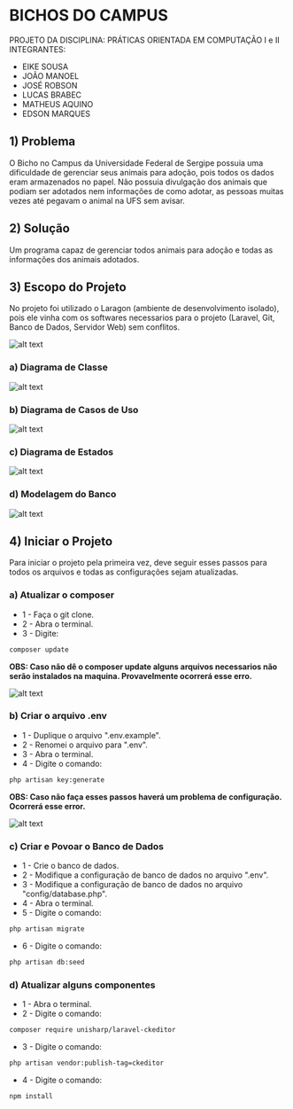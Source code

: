 # BICHOS DO CAMPUS

PROJETO DA DISCIPLINA:
PRÁTICAS ORIENTADA EM COMPUTAÇÃO I e II
INTEGRANTES: 
   - EIKE SOUSA
   - JOÃO MANOEL
   - JOSÉ ROBSON
   - LUCAS BRABEC
   - MATHEUS AQUINO
   - EDSON MARQUES
 
## 1) Problema

O Bicho no Campus da Universidade Federal de Sergipe possuia uma dificuldade de gerenciar seus animais para adoção, pois todos os dados eram armazenados no papel.
Não possuia divulgação dos animais que podiam ser adotados nem informações de como adotar, as pessoas muitas vezes até pegavam o animal na UFS sem avisar.

## 2) Solução

Um programa capaz de gerenciar todos animais para adoção e todas as informações dos animais adotados.

## 3) Escopo do Projeto

No projeto foi utilizado o Laragon (ambiente de desenvolvimento isolado), pois ele vinha com os softwares necessarios para o projeto (Laravel, Git, Banco de Dados, Servidor Web) sem conflitos.

![alt text](https://i.imgur.com/kOMoYBo.jpg)

### a) Diagrama de Classe

![alt text](https://i.imgur.com/GUjSrvX.jpg)

### b) Diagrama de Casos de Uso

![alt text](https://i.imgur.com/ObRbLDY.jpg)

### c) Diagrama de Estados

![alt text](https://i.imgur.com/ZeqpIDG.jpg)

### d) Modelagem do Banco

![alt text](https://i.imgur.com/Yg2jiZy.jpg)

## 4) Iniciar o Projeto

Para iniciar o projeto pela primeira vez, deve seguir esses passos para todos os arquivos e todas as configurações sejam atualizadas.

### a) Atualizar o composer

* 1 - Faça o git clone.
* 2 - Abra o terminal.
* 3 - Digite:
```sh
composer update
```

**OBS: Caso não dê o composer update alguns arquivos necessarios não serão instalados na maquina. Provavelmente ocorrerá esse erro.**

![alt text](https://i.imgur.com/rJ36tVE.png)

### b) Criar o arquivo .env

* 1 - Duplique o arquivo ".env.example".
* 2 - Renomei o arquivo para ".env".
* 3 - Abra o terminal.
* 4 - Digite o comando:
```sh
php artisan key:generate
```

**OBS: Caso não faça esses passos haverá um problema de configuração. Ocorrerá esse error.**

![alt text](https://i.imgur.com/F37iMGy.png)

### c) Criar e Povoar o Banco de Dados

* 1 - Crie o banco de dados.
* 2 - Modifique a configuração de banco de dados no arquivo ".env".
* 3 - Modifique a configuração de banco de dados no arquivo "config/database.php".
* 4 - Abra o terminal.
* 5 - Digite o comando:
```sh
php artisan migrate
```
* 6 - Digite o comando:
```sh
php artisan db:seed
```

### d) Atualizar alguns componentes

* 1 - Abra o terminal.
* 2 - Digite o comando:
```sh
composer require unisharp/laravel-ckeditor
```
* 3 - Digite o comando:
```sh
php artisan vendor:publish-tag=ckeditor
```
* 4 - Digite o comando:
```sh
npm install
```